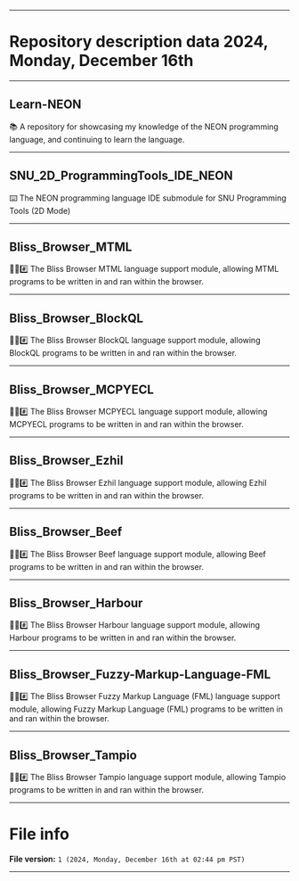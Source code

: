
***

# Repository description data 2024, Monday, December 16th

---

## Learn-NEON

📚️ A repository for showcasing my knowledge of the NEON programming language, and continuing to learn the language. 

---

## SNU_2D_ProgrammingTools_IDE_NEON

⌨️ The NEON programming language IDE submodule for SNU Programming Tools (2D Mode)

---

## Bliss_Browser_MTML

🌳️🌐️#️⃣️ The Bliss Browser MTML language support module, allowing MTML programs to be written in and ran within the browser.

---

## Bliss_Browser_BlockQL

🌳️🌐️#️⃣️ The Bliss Browser BlockQL language support module, allowing BlockQL programs to be written in and ran within the browser.

---

## Bliss_Browser_MCPYECL

🌳️🌐️#️⃣️ The Bliss Browser MCPYECL language support module, allowing MCPYECL programs to be written in and ran within the browser.

---

## Bliss_Browser_Ezhil

🌳️🌐️#️⃣️ The Bliss Browser Ezhil language support module, allowing Ezhil programs to be written in and ran within the browser.

---

## Bliss_Browser_Beef

🌳️🌐️#️⃣️ The Bliss Browser Beef language support module, allowing Beef programs to be written in and ran within the browser.

---

## Bliss_Browser_Harbour

🌳️🌐️#️⃣️ The Bliss Browser Harbour language support module, allowing Harbour programs to be written in and ran within the browser.

---

## Bliss_Browser_Fuzzy-Markup-Language-FML

🌳️🌐️#️⃣️ The Bliss Browser Fuzzy Markup Language (FML) language support module, allowing Fuzzy Markup Language (FML) programs to be written in and ran within the browser.

---

## Bliss_Browser_Tampio

🌳️🌐️#️⃣️ The Bliss Browser Tampio language support module, allowing Tampio programs to be written in and ran within the browser.

***

# File info

**File version:** `1 (2024, Monday, December 16th at 02:44 pm PST)`

***

